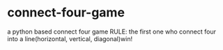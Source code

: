 # connect-four-game
a python based connect four game
RULE:
the first one who connect four into a line(horizontal, vertical, diagonal)win!
